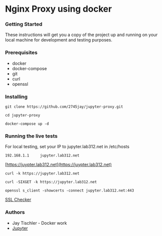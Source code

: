 # Nginx Proxy using docker

### Getting Started

These instructions will get you a copy of the project up and running on your local machine for development and testing purposes.

### Prerequisites

* docker
* docker-compose
* git
* curl
* openssl

### Installing


```
git clone https://github.com/2745jay/jupyter-proxy.git
```

```
cd jupyter-proxy
```

```
docker-compose up -d
```


### Running the live tests


For local testing, set your IP to jupyter.lab312.net in /etc/hosts

```
192.168.1.1     jupyter.lab312.net
```


[https://juypter.lab312.net](https://juypter.lab312.net) 

```
curl -k https://jupyter.lab312.net
```

```
curl -SIXGET -k https://jupyter.lab312.net
```

```
openssl s_client -showcerts -connect jupyter.lab312.net:443
```

[SSL Checker](https://www.sslshopper.com/ssl-checker.html#hostname=jupyter.lab312.net)


### Authors

* Jay Tischler - Docker work
* [Jupyter](https://github.com/jupyter/docker-stacks)

